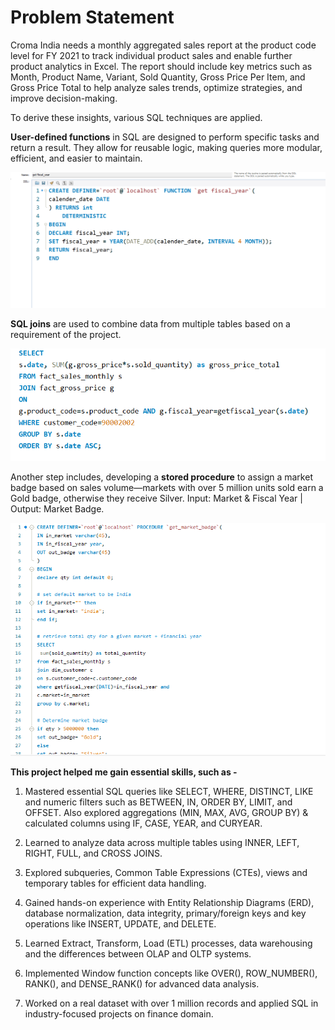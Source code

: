 # Problem Statement
Croma India needs a monthly aggregated sales report at the product code level for FY 2021 to track individual product sales and enable further product analytics in Excel. The report should include key metrics such as Month, Product Name, Variant, Sold Quantity, Gross Price Per Item, and Gross Price Total to help analyze sales trends, optimize strategies, and improve decision-making.

To derive these insights, various SQL techniques are applied.

**User-defined functions** in SQL are designed to perform specific tasks and return a result. They allow for reusable logic, making queries more modular, efficient, and easier to maintain.

![image_alt](https://github.com/Shriimant/SQL-Financial-Analytics/blob/main/User%20Defined%20Function.png)

**SQL joins** are used to combine data from multiple tables based on a requirement of the project.

![image_alt](https://github.com/Shriimant/SQL-Financial-Analytics/blob/main/SQL%20Joins.png)


Another step includes, developing a **stored procedure** to assign a market badge based on sales volume—markets with over 5 million units sold earn a Gold badge, otherwise they receive Silver. Input: Market & Fiscal Year | Output: Market Badge.

![image_alt](https://github.com/Shriimant/SQL-Financial-Analytics/blob/main/Stored%20Procedures.png)

**This project helped me gain essential skills, such as -**

1. Mastered essential SQL queries like SELECT, WHERE, DISTINCT, LIKE and numeric filters such as BETWEEN, IN, ORDER BY, LIMIT, and OFFSET. Also explored aggregations (MIN, MAX, AVG, GROUP BY) & calculated columns using IF, CASE, YEAR, and CURYEAR.

2. Learned to analyze data across multiple tables using INNER, LEFT, RIGHT, FULL, and CROSS JOINS.

3. Explored subqueries, Common Table Expressions (CTEs), views and temporary tables for efficient data handling.

4. Gained hands-on experience with Entity Relationship Diagrams (ERD), database normalization, data integrity, primary/foreign keys and key operations like INSERT, UPDATE, and DELETE.

5. Learned Extract, Transform, Load (ETL) processes, data warehousing and the differences between OLAP and OLTP systems.

6. Implemented Window function concepts like OVER(), ROW_NUMBER(), RANK(), and DENSE_RANK() for advanced data analysis.

7. Worked on a real dataset with over 1 million records and applied SQL in industry-focused projects on finance domain.

